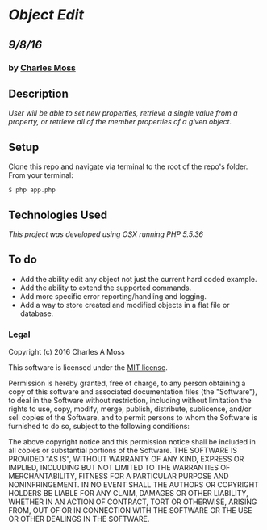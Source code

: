 # _Object Edit_
## _9/8/16_
### by [Charles Moss](https://twitter.com/CharlesMoss)

## Description
_User will be able to set new properties, retrieve a single value from a property, or retrieve all of the member properties of a given object._

## Setup
Clone this repo and navigate via terminal to the root of the repo's folder. From your terminal:

```
$ php app.php
```

## Technologies Used

_This project was developed using OSX running PHP 5.5.36_

## To do

- Add the ability edit any object not just the current hard coded example.
- Add the ability to extend the supported commands.
- Add more specific error reporting/handling and logging.
- Add a way to store created and modified objects in a flat file or database.  

### Legal
Copyright (c) 2016 Charles A Moss

This software is licensed under the [MIT license](https://en.wikipedia.org/wiki/MIT_License).

Permission is hereby granted, free of charge, to any person obtaining a copy of this software and associated documentation files (the "Software"), to deal in the Software without restriction, including without limitation the rights to use, copy, modify, merge, publish, distribute, sublicense, and/or sell copies of the Software, and to permit persons to whom the Software is furnished to do so, subject to the following conditions:

The above copyright notice and this permission notice shall be included in all copies or substantial portions of the Software.
THE SOFTWARE IS PROVIDED "AS IS", WITHOUT WARRANTY OF ANY KIND, EXPRESS OR IMPLIED, INCLUDING BUT NOT LIMITED TO THE WARRANTIES OF MERCHANTABILITY, FITNESS FOR A PARTICULAR PURPOSE AND NONINFRINGEMENT. IN NO EVENT SHALL THE AUTHORS OR COPYRIGHT HOLDERS BE LIABLE FOR ANY CLAIM, DAMAGES OR OTHER LIABILITY, WHETHER IN AN ACTION OF CONTRACT, TORT OR OTHERWISE, ARISING FROM, OUT OF OR IN CONNECTION WITH THE SOFTWARE OR THE USE OR OTHER DEALINGS IN THE SOFTWARE.
